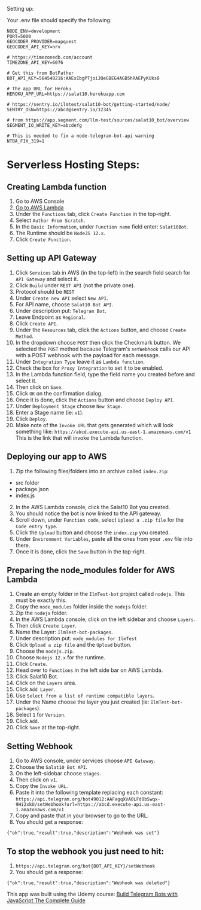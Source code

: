 Setting up:

Your .env file should specify the following:

```
NODE_ENV=development
PORT=5000
GEOCODER_PROVIDER=mapquest
GEOCODER_API_KEY=nrv

# https://timezonedb.com/account
TIMEZONE_API_KEY=6076

# Get this from BotFather
BOT_API_KEY=564540216:AAExIbgPTjoiJQeGBEG4AGB5hRAEPyKUks8

# The app URL for Heroku
HEROKU_APP_URL=https://salat10.herokuapp.com

# https://sentry.io/ilmtest/salat10-bot/getting-started/node/
SENTRY_DSN=https://abcd@sentry.io/12345

# from https://app.segment.com/llm-test/sources/salat10_bot/overview
SEGMENT_IO_WRITE_KEY=abcdefg

# This is needed to fix a node-telegram-bot-api warning
NTBA_FIX_319=1
```

# Serverless Hosting Steps:

## Creating Lambda function

1. Go to AWS Console
2. [Go to AWS Lambda](https://console.aws.amazon.com/lambda/home?region=us-east-1#/functions)
3. Under the `Functions` tab, click `Create Function` in the top-right.
4. Select `Author From Scratch`.
5. In the `Basic Information`, under `Function name` field enter: `Salat10Bot`.
6. The Runtime should be `NodeJS 12.x`.
7. Click `Create Function`.

## Setting up API Gateway

1. Click `Services` tab in AWS (in the top-left) in the search field search for `API Gateway` and select it.
2. Click `Build` under `REST API` (not the private one).
3. Protocol should be `REST`
4. Under `Create new API` select `New API`.
5. For API name, choose `Salat10 Bot API`.
6. Under description put: `Telegram Bot`.
7. Leave Endpoint as `Regional`.
8. Click `Create API`.
9. Under the `Resources` tab, click the `Actions` button, and choose `Create Method`.
10. In the dropdown choose `POST` then click the Checkmark button. We selected the `POST` method because Telegram's `setWebhook` calls our API with a POST webhook with the payload for each message.
11. Under `Integration Type` leave it as `Lambda function`.
12. Check the box for `Proxy Integration` to set it to be enabled.
13. In the Lambda function field, type the field name you created before and select it.
14. Then click on `Save`.
15. Click `OK` on the confirmation dialog.
16. Once it is done, click the `Actions` button and choose `Deploy API`.
17. Under `Deployment Stage` choose `New Stage`.
18. Enter a Stage name (ie: `v1`).
19. Click `Deploy`.
20. Make note of the `Invoke URL` that gets generated which will look something like: `https://abcd.execute-api.us-east-1.amazonaws.com/v1` This is the link that will invoke the Lambda function.

## Deploying our app to AWS

1. Zip the following files/folders into an archive called `index.zip`:

-   src folder
-   package.json
-   index.js

2. In the AWS Lambda console, click the Salat10 Bot you created.
3. You should notice the bot is now linked to the API gateway.
4. Scroll down, under `Function code`, select `Upload a .zip file` for the `Code entry type`.
5. Click the `Upload` button and choose the `index.zip` you created.
6. Under `Environment Variables`, paste all the ones from your `.env` file into there.
7. Once it is done, click the `Save` button in the top-right.

## Preparing the node_modules folder for AWS Lambda

1. Create an empty folder in the `IlmTest-bot` project called `nodejs`. This must be exactly this.
2. Copy the `node_modules` folder inside the `nodejs` folder.
3. Zip the `nodejs` folder.
4. In the AWS Lambda console, click on the left sidebar and choose `Layers`.
5. Then click `Create Layer`.
6. Name the Layer: `IlmTest-bot-packages`.
7. Under description put: `node_modules for IlmTest`
8. Click `Upload a zip file` and the `Upload` button.
9. Choose the `nodejs.zip`.
10. Choose `Nodejs 12.x` for the runtime.
11. Click `Create`.
12. Head over to `Functions` in the left side bar on AWS Lambda.
13. Click Salat10 Bot.
14. Click on the `Layers` area.
15. Click `Add Layer`.
16. Use `Select from a list of runtime compatible layers`.
17. Under the Name choose the layer you just created (ie: `IlmTest-bot-packages`).
18. Select `1` for `Version`.
19. Click `Add`.
20. Click `Save` at the top-right.

## Setting Webhook

1. Go to AWS console, under services choose `API Gateway`.
2. Choose the `Salat10 Bot API`.
3. On the left-sidebar choose `Stages`.
4. Then click on `v1`.
5. Copy the `Invoke URL`.
6. Paste it into the following template replacing each constant:
   `https://api.telegram.org/bot49012:AAFagqXVAOLFd8bSwqx-9Hi2xkU/setWebhook?url=https://abcd.execute-api.us-east-1.amazonaws.com/v1`
7. Copy and paste that in your browser to go to the URL.
8. You should get a response:

```
{"ok":true,"result":true,"description":"Webhook was set"}
```

## To stop the webhook you just need to hit:

1. `https://api.telegram.org/bot{BOT_API_KEY}/setWebhook`
2. You should get a response:

```
{"ok":true,"result":true,"description":"Webhook was deleted"}
```

This app was built using the Udemy course: [Build Telegram Bots with JavaScript The Complete Guide](https://www.udemy.com/course/build-telegram-bots-with-javascript-the-complete-guide)
